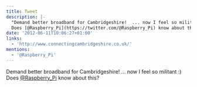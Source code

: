 ```yaml
---
title: Tweet
description: |-
  "Demand better broadband for Cambridgeshire!  ... now I feel so militant :)
  Does [@Raspberry_Pi](https://twitter.com/@Raspberry_Pi) know about this?"
date: '2012-06-11T10:06:27+01:00'
links:
  - 'http://www.connectingcambridgeshire.co.uk/'
mentions:
  - '@Raspberry_Pi'
---
```

Demand better broadband for Cambridgeshire!  ... now I feel so militant :)
Does [@Raspberry_Pi](https://twitter.com/@Raspberry_Pi) know about this?
